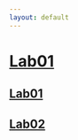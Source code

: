 ```yaml
---
layout: default
---
```


# <a href="Lab01.html">Lab01</a>

## [Lab01](Lab01.html)

## [Lab02](/knowledgemining/Lab02.html)
